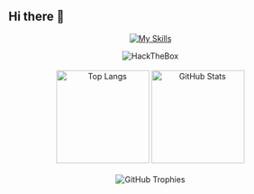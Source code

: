 ## Hi there 👋

<div align="center">

[![My Skills](https://skillicons.dev/icons?i=kali,python,aws,linux)](https://skillicons.dev)

<img src="https://img.shields.io/badge/HackTheBox-111927?style=for-the-badge&logo=Hack%20The%20Box&logoColor=9FEF00" alt="HackTheBox"/>

</div>

<br/>

<div align="center">
  <img src="https://github-readme-stats.vercel.app/api/top-langs/?username=s1f102201672&layout=compact&theme=tokyonight" alt="Top Langs" height="165"/>
  <img src="https://github-readme-stats.vercel.app/api?username=s1f102201672&show_icons=true&theme=tokyonight" alt="GitHub Stats" height="165"/>
</div>

<br/>

<div align="center">
  <img src="https://github-profile-trophy.vercel.app/?username=s1f102201672&theme=tokyonight&margin-w=15&no-frame=true" alt="GitHub Trophies"/>
</div>
